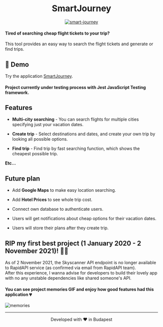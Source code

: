 <h1 align="center">
  SmartJourney
</h1>

<p align="center">
  <a href="https://github.com/omiaow/smart-journey/blob/main/LICENSE" target="blank">
    <img src="https://img.shields.io/github/license/omiaow/smart-journey?style=flat-square" alt="smart-journey" />
  </a>
</p>

#### Tired of searching cheap flight tickets to your trip?

This tool provides an easy way to search the flight tickets and generate or find trips.

## 🚀 Demo

Try the application [SmartJourney](https://smartjourney.netlify.app/).

#### Project currently under testing process with Jest JavaScript Testing framework.

## Features

- **Multi-city searching** - You can search flights for multiple cities specifying just your vacation dates.

- **Create trip** - Select destinations and dates, and create your own trip by looking all possible options.

- **Find trip** - Find trip by fast searching function, which shows the cheapest possible trip.

**Etc...**

## Future plan

- Add **Google Maps** to make easy location searching.

- Add **Hotel Prices** to see whole trip cost.

- Connect own database to authenticate users.

- Users will get notifications about cheap options for their vacation dates.

- Users will store their plans after they create trip.


## RIP my first best project (1 January 2020 - 2 November 2021)! 💐😔
As of 2 November 2021, the Skyscanner API endpoint is no longer available to RapidAPI service (as confirmed via email from RapidAPI team).\
After this experience, I wanna advise for developers to build their lovely app with no any unstable dependencies like shared someone's API.

#### You can see project memories GIF and enjoy how good features had this application 💔
![memories](https://raw.githubusercontent.com/omiaow/smart-journey-public/main/gif.gif)

<hr>
<p align="center">
  Developed with ❤️ in Budapest
</p>
